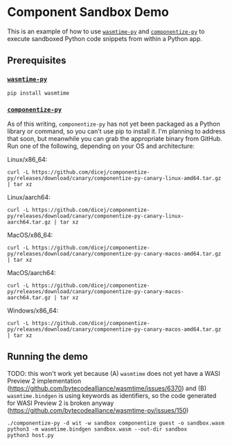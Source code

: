 # Component Sandbox Demo

This is an example of how to use
[`wasmtime-py`](https://github.com/bytecodealliance/wasmtime-py) and
[`componentize-py`](https://github.com/dicej/componentize-py) to execute
sandboxed Python code snippets from within a Python app.

## Prerequisites

### [`wasmtime-py`](https://github.com/bytecodealliance/wasmtime-py)

```
pip install wasmtime
```

### [`componentize-py`](https://github.com/dicej/componentize-py)

As of this writing, `componentize-py` has not yet been packaged as a Python
library or command, so you can't use pip to install it.  I'm planning to address
that soon, but meanwhile you can grab the appropriate binary from GitHub.  Run
one of the following, depending on your OS and architecture:

Linux/x86_64:
```
curl -L https://github.com/dicej/componentize-py/releases/download/canary/componentize-py-canary-linux-amd64.tar.gz | tar xz
```
Linux/aarch64:
```
curl -L https://github.com/dicej/componentize-py/releases/download/canary/componentize-py-canary-linux-aarch64.tar.gz | tar xz
```
MacOS/x86_64:
```
curl -L https://github.com/dicej/componentize-py/releases/download/canary/componentize-py-canary-macos-amd64.tar.gz | tar xz
```
MacOS/aarch64:
```
curl -L https://github.com/dicej/componentize-py/releases/download/canary/componentize-py-canary-macos-aarch64.tar.gz | tar xz
```
Windows/x86_64:
```
curl -L https://github.com/dicej/componentize-py/releases/download/canary/componentize-py-canary-macos-amd64.tar.gz | tar xz
```

## Running the demo

TODO: this won't work yet because (A) `wasmtime` does not yet have a WASI
Preview 2 implementation
(https://github.com/bytecodealliance/wasmtime/issues/6370) and (B)
`wasmtime.bindgen` is using keywords as identifiers, so the code generated for
WASI Preview 2 is broken anyway
(https://github.com/bytecodealliance/wasmtime-py/issues/150)

```
./componentize-py -d wit -w sandbox componentize guest -o sandbox.wasm
python3 -m wasmtime.bindgen sandbox.wasm --out-dir sandbox
python3 host.py
```
